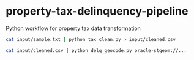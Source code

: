 # property-tax-delinquency-pipeline
Python workflow for property tax data transformation


```bash
cat input/sample.txt | python tax_clean.py > input/cleaned.csv

cat input/cleaned.csv | python delq_geocode.py oracle-stgeom://...
```
